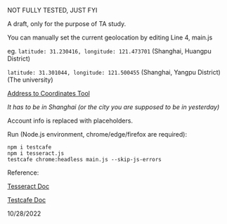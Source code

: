 NOT FULLY TESTED, JUST FYI

A draft, only for the purpose of TA study.

You can manually set the current geolocation by editing Line 4, main.js

eg. `latitude: 31.230416, longitude: 121.473701` (Shanghai, Huangpu District)

`latitude: 31.301044, longitude: 121.500455` (Shanghai, Yangpu District) (The university)

[Address to Coordinates Tool](https://www.gps-coordinates.net/)

*It has to be in Shanghai (or the city you are supposed to be in yesterday)*

Account info is replaced with placeholders.

Run (Node.js environment, chrome/edge/firefox are required):
```
npm i testcafe
npm i tesseract.js
testcafe chrome:headless main.js --skip-js-errors
```

Reference:

[Tesseract Doc](https://github.com/naptha/tesseract.js/blob/master/docs/api.md)

[Testcafe Doc](https://testcafe.io/documentation/402632/api)

10/28/2022
